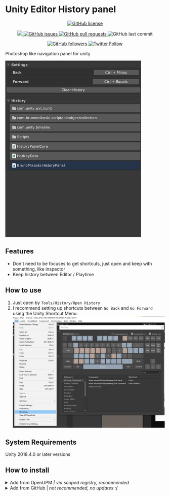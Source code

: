 # Unity Editor History panel


<p align="center">
    <a href="https://github.com/brunomikoski/UnityHistoryPanel/blob/master/LICENSE.md">
		<img alt="GitHub license" src ="https://img.shields.io/github/license/brunomikoski/UnityHistoryPanel" />
	</a>

</p> 
<p align="center">
    <a href="https://openupm.com/packages/com.brunomikoski.editorhistorypanel/">
        <img src="https://img.shields.io/npm/v/com.brunomikoski.editorhistorypanel?label=openupm&amp;registry_uri=https://package.openupm.com" />
    </a>

  <a href="https://github.com/brunomikoski/UnityHistoryPanel/issues">
     <img alt="GitHub issues" src ="https://img.shields.io/github/issues/brunomikoski/UnityHistoryPanel" />
  </a>

  <a href="https://github.com/brunomikoski/UnityHistoryPanel/pulls">
   <img alt="GitHub pull requests" src ="https://img.shields.io/github/issues-pr/brunomikoski/UnityHistoryPanel" />
  </a>

  <img alt="GitHub last commit" src ="https://img.shields.io/github/last-commit/brunomikoski/UnityHistoryPanel" />
</p>

<p align="center">
    	<a href="https://github.com/brunomikoski">
        	<img alt="GitHub followers" src="https://img.shields.io/github/followers/brunomikoski?style=social">
	</a>	
	<a href="https://twitter.com/brunomikoski">
		<img alt="Twitter Follow" src="https://img.shields.io/twitter/follow/brunomikoski?style=social">
	</a>
</p>


Photoshop like navigation panel for unity

![wizard](/Documentation~/history-panel.gif)



## Features
- Don't need to be focuses to get shortcuts, just open and keep with something, like inspector
- Keep history between Editor / Playtime


## How to use
 1. Just open by `Tools/History/Open History` 
 2. I recommend setting up shortcuts between `Go Back` and `Go Forward` using the Unity Shortcut Menu:
    ![wizard](/Documentation~/shortcuts-settings.png)


## System Requirements
Unity 2018.4.0 or later versions


## How to install

<details>
<summary>Add from OpenUPM <em>| via scoped registry, recommended</em></summary>

This package is available on OpenUPM: https://openupm.com/packages/com.brunomikoski.editorhistorypanel

To add it the package to your project:

- open `Edit/Project Settings/Package Manager`
- add a new Scoped Registry:
  ```
  Name: OpenUPM
  URL:  https://package.openupm.com/
  Scope(s): com.brunomikoski
  ```
- click <kbd>Save</kbd>
- open Package Manager
- click <kbd>+</kbd>
- select <kbd>Add from Git URL</kbd>
- paste `com.brunomikoski.editorhistorypanel`
- click <kbd>Add</kbd>
</details>

<details>
<summary>Add from GitHub | <em>not recommended, no updates :( </em></summary>

You can also add it directly from GitHub on Unity 2019.4+. Note that you won't be able to receive updates through Package Manager this way, you'll have to update manually.

- open Package Manager
- click <kbd>+</kbd>
- select <kbd>Add from Git URL</kbd>
- paste `https://github.com/brunomikoski/Animation-Sequencer.git`
- click <kbd>Add</kbd>
</details>
